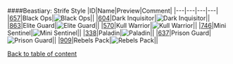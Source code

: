 ####Beastiary: Strife Style
|ID|Name|Preview|Comment|
|---|---|---|---|
|[657](https://github.com/alexey-lysiuk/Realm667-AAA-Cache/raw/master/data/0657.zip)|Black Ops|![Black Ops](http://www.realm667.com//images/content/repository/beastiary/BlackOps.png)||
|[604](https://github.com/alexey-lysiuk/Realm667-AAA-Cache/raw/master/data/0604.zip)|Dark Inquisitor|![Dark Inquisitor](http://www.realm667.com//images/content/repository/beastiary/DarkInquisitor.png)||
|[863](https://github.com/alexey-lysiuk/Realm667-AAA-Cache/raw/master/data/0863.zip)|Elite Guard|![Elite Guard](http://www.realm667.com//images/content/repository/beastiary/EliteGuard.png)||
|[570](https://github.com/alexey-lysiuk/Realm667-AAA-Cache/raw/master/data/0570.zip)|Kull Warrior|![Kull Warrior](http://www.realm667.com//images/content/repository/beastiary/KullWarrior.png)||
|[746](https://github.com/alexey-lysiuk/Realm667-AAA-Cache/raw/master/data/0746.zip)|Mini Sentinel|![Mini Sentinel](http://www.realm667.com//images/content/repository/beastiary/MiniSentinel.png)||
|[338](https://github.com/alexey-lysiuk/Realm667-AAA-Cache/raw/master/data/0338.zip)|Paladin|![Paladin](http://www.realm667.com//images/content/repository/beastiary/Paladin.png)||
|[637](https://github.com/alexey-lysiuk/Realm667-AAA-Cache/raw/master/data/0637.zip)|Prison Guard|![Prison Guard](http://www.realm667.com//images/content/repository/beastiary/PrisonGuard.png)||
|[909](https://github.com/alexey-lysiuk/Realm667-AAA-Cache/raw/master/data/0909.zip)|Rebels Pack|![Rebels Pack](http://www.realm667.com//images/content/repository/beastiary/RebelsPack.png)||

[Back to table of content](../readme.md)

